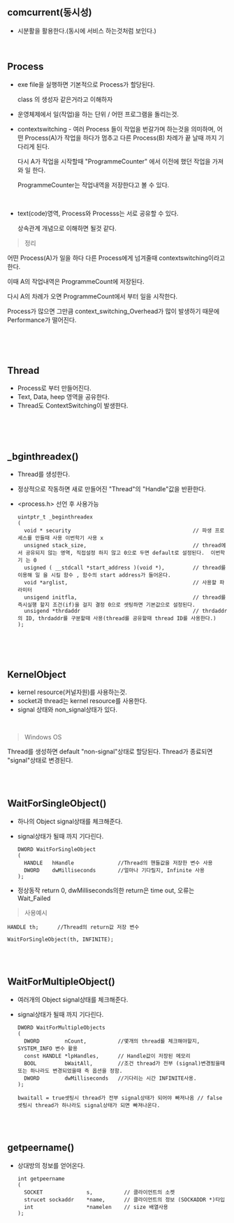 ## comcurrent(동시성)
- 시분활을 활용한다.(동시에 서비스 하는것처럼 보인다.)

</br>

## Process
- exe file을 실행하면 기본적으로 Process가 할당된다.
  
  class 의 생성자 같은거라고 이해하자

- 운영체제에서 일(작업)을 하는 단위 / 어떤 프로그램을 돌리는것.
- contextswitching - 여러 Process 들이 작업을 번갈가며 하는것을 의미하며, 어떤 Process(A)가 작업을 하다가 멈추고 다른 Process(B) 차례가 끝 날때 까지 기다리게 된다.

     다시 A가 작업을 시작할때 "ProgrammeCounter" 에서 이전에 했던 작업을 가져와 일 한다.

     ProgrammeCounter는 작업내역을 저장한다고 볼 수 있다.

</br>

- text(code)영역, Process와 Processs는 서로 공유할 수 있다. 

    상속관계 개념으로 이해하면 될것 같다.

>정리

어떤 Process(A)가 일을 하다 다른 Process에게 넘겨줄때 contextswitching이라고 한다.

이때 A의 작업내역은 ProgrammeCount에 저장된다. 

다시 A의 차례가 오면 ProgrammeCount에서 부터 일을 시작한다.

Process가 많으면 그만큼 context_switching_Overhead가 많이 발생하기 때문에 Performance가 떨어진다.


</br></br></br>

## Thread
- Process로 부터 만들어진다.
- Text, Data, heep 영역을 공유한다.
- Thread도 ContextSwitching이 발생한다.

</br></br></br>

## _bginthreadex()
- Thread를 생성한다.
- 정상적으로 작동하면 새로 만들어진 "Thread"의 "Handle"값을 반환한다.
- <process.h> 선언 후 사용가능

      uintptr_t _beginthreadex
      (
        void * security                                       // 파생 프로세스를 만들때 사용 이번학기 사용 x
        unsigned stack_size,                                  // thread에서 공유되지 않는 영역, 직접설정 하지 않고 0으로 두면 default로 설정된다.  이번학기 는 0
        usigned ( __stdcall *start_address )(void *),         // thread를 이용해 일 을 시킬 함수 , 함수의 start address가 들어온다.
        void *arglist,                                        // 사용할 파라미터
        unsigend initfla,                                     // thread를 즉시실행 할지 조건(if)을 걸지 결정 0으로 셋팅하면 기본값으로 설정된다.
        unsigend *thrdaddr                                    // thrdaddr의 ID, thrdaddr를 구분할때 사용(thread를 공유할때 thread ID를 사용한다.)
      );


</br></br></br>

 ## KernelObject
 - kernel resource(커널자원)를 사용하는것.
 - socket과 thread는 kernel resource를 사용한다.
 -  signal 상태와 non_signal상태가 있다.

</br>

>Windows OS

Thread를 생성하면 default "non-signal"상태로 할당된다. Thread가 종료되면 "signal"상태로 변경된다.

</br></br>

## WaitForSingleObject()
- 하나의 Object signal상태를 체크해준다.
- signal상태가 될때 까지 기다린다.

      DWORD WaitForSingleObject
      (
        HANDLE   hHandle              //Thread의 핸들값을 저장한 변수 사용
        DWORD    dwMilliseconds       //얼마나 기다릴지, Infinite 사용
      );
      
-  정상동작 return 0, dwMilliseconds의한 return은 time out, 오류는 Wait_Failed

>사용예시

    HANDLE th;      //Thread의 return값 저장 변수
    
    WaitForSingleObject(th, INFINITE);


</br></br>

## WaitForMultipleObject()
- 여러개의 Object signal상태를 체크해준다.
- signal상태가 될때 까지 기다린다.

      DWORD WaitForMultipleObjects
      (
        DWORD        nCount,          //몇개의 thread를 체크해야할지, SYSTEM_INFO 변수 활용
        const HANDLE *lpHandles,      // Handle값이 저장된 메모리
        BOOL         bWaitAll,        //조건 thread가 전부 (signal)변경됬을때 또는 하나라도 변경되었을때 즉 옵션을 정함.
        DWORD        dwMilliseconds   //기다리는 시간 INFINITE사용.
      );

      bwaitall = true셋팅시 thread가 전부 signal상태가 되어야 빠져나옴 // false 셋팅시 thread가 하나라도 signal상태가 되면 빠져나온다.


</br></br>

## getpeername()

- 상대방의 정보를 얻어온다.

      int getpeername
      (
        SOCKET              s,          // 클라이언트의 소켓
        strucet sockaddr    *name,      // 클라이언트의 정보 (SOCKADDR *)타입
        int                 *namelen    // size 배열사용
      );

 
